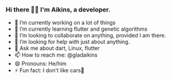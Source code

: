 ### Hi there 👋🏾 I'm Aikins, a developer.

- 🔭 I’m currently working on a lot of things
- 🌱 I’m currently learning flutter and genetic algorithms
- 👯 I’m looking to collaborate on anything, provided I am there.
- 🤔 I’m looking for help with just about anything.
- 💬 Ask me about dart, Linux, flutter
- 📫 How to reach me: @gladaikins
- 😄 Pronouns: He/him
- ⚡ Fun fact: I don't like cars🤗
